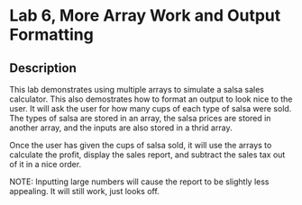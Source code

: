 # Lab 6, More Array Work and Output Formatting

## Description

This lab demonstrates using multiple arrays to simulate a salsa sales calculator. This also demostrates how to format an output to look nice to the user. It will ask the user for how many cups of each type of salsa were sold.  The types of salsa are stored in an array, the salsa prices are stored in another array, and the inputs are also stored in a thrid array.

Once the user has given the cups of salsa sold, it will use the arrays to calculate the profit, display the sales report, and subtract the sales tax out of it in a nice order. 

NOTE:
Inputting large numbers will cause the report to be slightly less appealing. It will still work, just looks off. 
